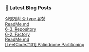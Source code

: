 

### 📕 Latest Blog Posts   

<a href ="https://gilbert9172.tistory.com/140"> 실행계획 중 type 유형 </a> <br><a href ="https://gilbert9172.tistory.com/139"> ReadMe.md </a> <br><a href ="https://gilbert9172.tistory.com/138"> 6-3. Repository </a> <br><a href ="https://gilbert9172.tistory.com/137"> 6-2. Factory </a> <br><a href ="https://gilbert9172.tistory.com/136"> ReadMe.md </a> <br><a href ="https://gilbert9172.tistory.com/135"> [LeetCode#131] Palindrome Partitioning </a> <br>